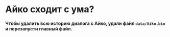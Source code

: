 # Айко сходит с ума?

**Чтобы удалить всю историю диалога с Айко, удали файл `data/Aiko.bin` и перезапусти главный файл.**